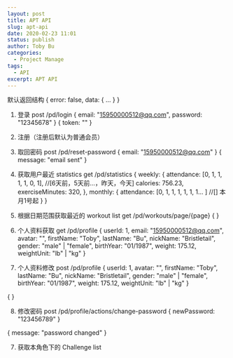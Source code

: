 ```yaml
---
layout: post
title: APT API
slug: apt-api
date: 2020-02-23 11:01
status: publish
author: Toby Bu
categories: 
  - Project Manage
tags: 
  - API
excerpt: APT API
---
```


默认返回结构
{
    error: false, 
    data: {
    ...
    }
}

1. 登录 
post /pd/login
{ email: "15950000512@qq.com", password: "12345678" }
{ token: "" }


2. 注册（注册后默认为普通会员）


3. 取回密码 
post /pd/reset-password
{ email: "15950000512@qq.com" } 
{ message: "email sent" }


4. 获取用户最近 statistics 
get /pd/statistics
{
    weekly: {
        attendance: [0, 1, 1, 1, 1, 0, 1], //[6天前，5天前...，昨天，今天]
        calories: 756.23,
        exerciseMinutes: 320,
    },
    monthly: {
        attendance: [0, 1, 1, 1, 1, 1, 1... ] //[] 本月1号起
    }
}


5. 根据日期范围获取最近的 workout list 
get /pd/workouts/page/{page}
{
}

6. 个人资料获取
get /pd/profile
{
    userId: 1,
    email: "15950000512@qq.com",
    avatar: "",
    firstName: "Toby",
    lastName: "Bu",
    nickName: "Bristletail",
    gender: "male" | "female",
    birthYear: "01/1987",
    weight: 175.12,
    weightUnit: "lb" | "kg"
}


7. 个人资料修改
post /pd/profile
{
    userId: 1,
    avatar: "",
    firstName: "Toby",
    lastName: "Bu",
    nickName: "Bristletail",
    gender: "male" | "female",
    birthYear: "01/1987",
    weight: 175.12,
    weightUnit: "lb" | "kg"
}

{
}

8. 修改密码
post /pd/profile/actions/change-password
{
    newPassword: "123456789"
}

{ message: "password changed" }

7. 获取本角色下的 Challenge list

